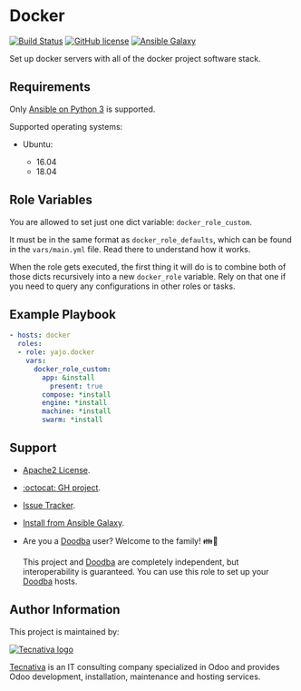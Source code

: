 # Docker

[![Build Status](https://travis-ci.org/Tecnativa/ansible-role-docker.svg?branch=master)](https://travis-ci.org/Tecnativa/ansible-role-docker)
[![GitHub license](https://img.shields.io/github/license/Tecnativa/ansible-role-docker.svg)](https://github.com/Tecnativa/ansible-role-docker/blob/master/LICENSE)
[![Ansible Galaxy](https://img.shields.io/badge/ansible--galaxy-yajo.docker-blue.svg)][galaxy]

Set up docker servers with all of the docker project software stack.

## Requirements

Only [Ansible on Python 3][ansible-py3] is supported.

Supported operating systems:

- Ubuntu:

  - 16.04
  - 18.04

## Role Variables

You are allowed to set just one dict variable: `docker_role_custom`.

It must be in the same format as `docker_role_defaults`, which can be found in
the `vars/main.yml` file. Read there to understand how it works.

When the role gets executed, the first thing it will do is to combine both of
those dicts recursively into a new `docker_role` variable. Rely on that one
if you need to query any configurations in other roles or tasks.

## Example Playbook

```yaml
- hosts: docker
  roles:
  - role: yajo.docker
    vars:
      docker_role_custom:
        app: &install
          present: true
        compose: *install
        engine: *install
        machine: *install
        swarm: *install
```

## Support

- [Apache2 License](https://choosealicense.com/licenses/apache-2.0/).

- [:octocat: GH project](https://github.com/Tecnativa/ansible-role-docker).

- [Issue Tracker](https://github.com/Tecnativa/ansible-role-docker/issues).

- [Install from Ansible Galaxy][galaxy].

- Are you a [Doodba][] user? Welcome to the family! 👪🐳

  This project and [Doodba][] are completely independent, but interoperability
  is guaranteed. You can use this role to set up your [Doodba][] hosts.

## Author Information

This project is maintained by:

[![Tecnativa logo](https://www.tecnativa.com/logo.png "Tecnativa")][Tecnativa]

[Tecnativa][] is an IT consulting company specialized in Odoo and provides Odoo
development, installation, maintenance and hosting services.

[ansible-py3]: https://docs.ansible.com/ansible/latest/reference_appendices/python_3_support.html
[Doodba]: https://github.com/Tecnativa/doodba
[galaxy]: https://galaxy.ansible.com/yajo/docker
[Tecnativa]: https://www.tecnativa.com
